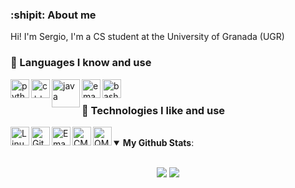 ### :shipit: About me
Hi! I'm Sergio, I'm a CS student at the University of Granada (UGR)

### :floppy_disk: Languages I know and use

[<img align="left" height="30px" alt="python" src="https://upload.wikimedia.org/wikipedia/commons/thumb/c/c3/Python-logo-notext.svg/121px-Python-logo-notext.svg.png"/>](https://www.python.org/)
[<img align="left" height="30px" alt="c++" src="https://upload.wikimedia.org/wikipedia/commons/thumb/1/18/ISO_C%2B%2B_Logo.svg/120px-ISO_C%2B%2B_Logo.svg.png"/>](https://en.wikipedia.org/wiki/C%2B%2B)
[<img align="left" height="45px" alt="java" src="https://upload.wikimedia.org/wikipedia/en/thumb/3/30/Java_programming_language_logo.svg/121px-Java_programming_language_logo.svg.png"/>](https://en.wikipedia.org/wiki/Java_(programming_language))
[<img align="left" height="30px" alt="emacs-lisp" src="https://upload.wikimedia.org/wikipedia/commons/thumb/4/48/Lisp_logo.svg/120px-Lisp_logo.svg.png"/>](https://en.wikipedia.org/wiki/Emacs_Lisp)
[<img align="left" height="30px" alt="bash" src="https://upload.wikimedia.org/wikipedia/commons/8/82/Gnu-bash-logo.svg"/>](https://en.wikipedia.org/wiki/Bash_(Unix_shell))

<br/>

### :rocket: Technologies I like and use 

[<img align="left" height="30px" alt="Linux" src="https://upload.wikimedia.org/wikipedia/commons/thumb/3/35/Tux.svg/800px-Tux.svg.png"/>](https://en.wikipedia.org/wiki/Linux)
[<img align="left" height="30px" alt="Git" src="https://upload.wikimedia.org/wikipedia/commons/thumb/e/e0/Git-logo.svg/150px-Git-logo.svg.png"/>](https://en.wikipedia.org/wiki/Git)
[<img align="left" height="30px" alt="Emacs" src="https://www.gnu.org/software/emacs/images/emacs.png"/>](https://www.gnu.org/software/emacs)
[<img align="left" height="30px" alt="CMake" src="https://cmake.org/wp-content/uploads/2018/11/cmake_logo_slider.png"/>](https://cmake.org/)
[<img align="left" height="30px" alt="QMK Firmware" src="https://avatars.githubusercontent.com/u/25358678?s=200&v=4"/>](https://qmk.fm/)

<br/>

<details open>
    <summary><b>My Github Stats</b>: </summary>
<br/>
<p align="center">
    <img src="https://github-readme-stats.vercel.app/api?username=sergioguaka&count_private=true&show_icons=true&theme=gruvbox"/>
    <img src="https://github-readme-stats.vercel.app/api/top-langs/?username=sergioguaka&count_private=true&layout=compact&theme=gruvbox"/>
</p>
